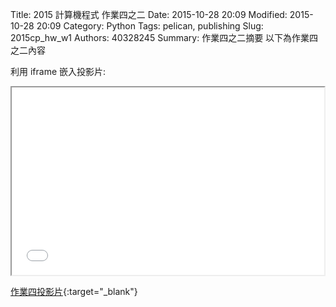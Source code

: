Title: 2015 計算機程式 作業四之二
Date: 2015-10-28 20:09
Modified: 2015-10-28 20:09
Category: Python
Tags: pelican, publishing
Slug: 2015cp_hw_w1
Authors: 40328245
Summary: 作業四之二摘要
以下為作業四之二內容

利用 iframe 嵌入投影片:

<iframe src="simplest4.html" width="500" height="300"></iframe>

[作業四投影片](simplest4.html){:target="_blank"}

